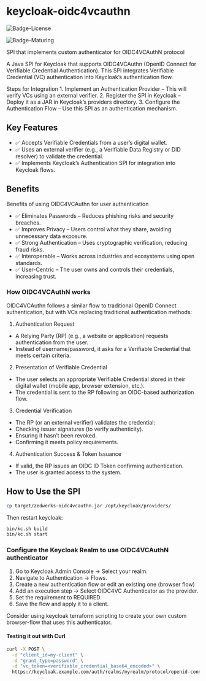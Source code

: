 # keycloak-oidc4vcauthn

![Badge-License]

![Badge-Maturing]


SPI that implements custom authenticator for OIDC4VCAuthN protocol  

A Java SPI for Keycloak that supports OIDC4VCAuthn (OpenID Connect for Verifiable Credential Authentication). This SPI integrates Verifiable Credential (VC) authentication into Keycloak’s authentication flow.

Steps for Integration
	1.	Implement an Authentication Provider – This will verify VCs using an external verifier.
	2.	Register the SPI in Keycloak – Deploy it as a JAR in Keycloak’s providers directory.
	3.	Configure the Authentication Flow – Use this SPI as an authentication mechanism.

## Key Features

- ✅ Accepts Verifiable Credentials from a user’s digital wallet.
- ✅ Uses an external verifier (e.g., a Verifiable Data Registry or DID resolver) to validate the credential.
- ✅ Implements Keycloak’s Authentication SPI for integration into Keycloak flows.

## Benefits

Benefits of using OIDC4VCAuthn for user authentication

- ✅ Eliminates Passwords – Reduces phishing risks and security breaches.
- ✅ Improves Privacy – Users control what they share, avoiding unnecessary data exposure.
- ✅ Strong Authentication – Uses cryptographic verification, reducing fraud risks.
- ✅ Interoperable – Works across industries and ecosystems using open standards.
- ✅ User-Centric – The user owns and controls their credentials, increasing trust.

### How OIDC4VCAuthN works

OIDC4VCAuthn follows a similar flow to traditional OpenID Connect authentication, but with VCs replacing traditional authentication methods:

1. Authentication Request
- A Relying Party (RP) (e.g., a website or application) requests authentication from the user.
- Instead of username/password, it asks for a Verifiable Credential that meets certain criteria.
2.	Presentation of Verifiable Credential
- The user selects an appropriate Verifiable Credential stored in their digital wallet (mobile app, browser extension, etc.).
- The credential is sent to the RP following an OIDC-based authorization flow.

3.	Credential Verification
- The RP (or an external verifier) validates the credential:
- Checking issuer signatures (to verify authenticity).
- Ensuring it hasn’t been revoked.
- Confirming it meets policy requirements.
4.	Authentication Success & Token Issuance
- If valid, the RP issues an OIDC ID Token confirming authentication.
- The user is granted access to the system.

## How to Use the SPI

```bash
cp target/zedwerks-oidc4vcauthn.jar /opt/keycloak/providers/
```
Then restart keycloak:

```bash
bin/kc.sh build
bin/kc.sh start
```
### Configure the Keycloak Realm to use OIDC4VCAuthN authenticator

1. Go to Keycloak Admin Console → Select your realm.
2. Navigate to Authentication → Flows.
3. Create a new authentication flow or edit an existing one (browser flow)
4. Add an execution step → Select OIDC4VC Authenticator as the provider.
5. Set the requirement to REQUIRED.
6. Save the flow and apply it to a client.

Consider using keycloak terraform scripting to create your own custom browser-flow 
that uses this authenticator.

#### Testing it out with Curl

```bash
curl -X POST \
  -d "client_id=my-client" \
  -d "grant_type=password" \
  -d "vc_token=<verifiable_credential_base64_encoded>" \
  https://keycloak.example.com/auth/realms/myrealm/protocol/openid-connect/token
```

[Badge-License]: https://img.shields.io/badge/license-apache%202.0-60C060.svg
[Badge-Maturing]: https://img.shields.io/badge/Lifecycle-Maturing-007EC6
[Badge-Stable]: https://img.shields.io/badge/status-Stable-brightgreen
